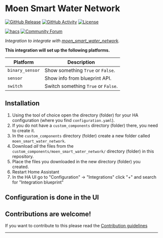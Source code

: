 # Moen Smart Water Network

[![GitHub Release][releases-shield]][releases]
[![GitHub Activity][commits-shield]][commits]
[![License][license-shield]](LICENSE)

[![hacs][hacsbadge]][hacs]
[![Community Forum][forum-shield]][forum]

_Integration to integrate with [moen_smart_water_network][moen_smart_water_network]._

**This integration will set up the following platforms.**

| Platform        | Description                         |
| --------------- | ----------------------------------- |
| `binary_sensor` | Show something `True` or `False`.   |
| `sensor`        | Show info from blueprint API.       |
| `switch`        | Switch something `True` or `False`. |

## Installation

1. Using the tool of choice open the directory (folder) for your HA configuration (where you find `configuration.yaml`).
1. If you do not have a `custom_components` directory (folder) there, you need to create it.
1. In the `custom_components` directory (folder) create a new folder called `moen_smart_water_network`.
1. Download _all_ the files from the `custom_components/moen_smart_water_network/` directory (folder) in this repository.
1. Place the files you downloaded in the new directory (folder) you created.
1. Restart Home Assistant
1. In the HA UI go to "Configuration" -> "Integrations" click "+" and search for "Integration blueprint"

## Configuration is done in the UI

<!---->

## Contributions are welcome!

If you want to contribute to this please read the [Contribution guidelines](CONTRIBUTING.md)

---

[moen_smart_water_network]: https://github.com/mattatcha/moen-smart-water-hass
[commits-shield]: https://img.shields.io/github/commit-activity/y/mattatcha/moen-smart-water-hass.svg?style=for-the-badge
[commits]: https://github.com/mattatcha/moen-smart-water-hass/commits/main
[hacs]: https://github.com/hacs/integration
[hacsbadge]: https://img.shields.io/badge/HACS-Custom-orange.svg?style=for-the-badge
[forum-shield]: https://img.shields.io/badge/community-forum-brightgreen.svg?style=for-the-badge
[forum]: https://community.home-assistant.io/
[license-shield]: https://img.shields.io/github/license/mattatcha/moen-smart-water-hass.svg?style=for-the-badge
[releases-shield]: https://img.shields.io/github/release/mattatcha/moen-smart-water-hass.svg?style=for-the-badge
[releases]: https://github.com/mattatcha/moen-smart-water-hass/releases
